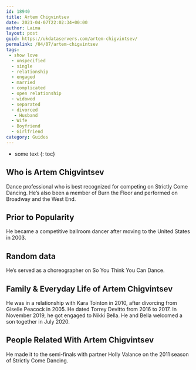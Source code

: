 ```yaml
---
id: 18940
title: Artem Chigvintsev
date: 2021-04-07T22:02:34+00:00
author: Laima
layout: post
guid: https://ukdataservers.com/artem-chigvintsev/
permalink: /04/07/artem-chigvintsev
tags:
 - show love
  - unspecified
  - single
  - relationship
  - engaged
  - married
  - complicated
  - open relationship
  - widowed
  - separated
  - divorced
   - Husband
  - Wife
  - Boyfriend
  - Girlfriend
category: Guides
---
```


* some text
{: toc}


## Who is Artem Chigvintsev
                  
                  
                  
Dance professional who is best recognized for competing on Strictly Come Dancing. He&#8217;s also been a member of Burn the Floor and performed on Broadway and the West End.
                  
              
            
              
            
                
                
                
## Prior to Popularity
                  
                  
                  
He became a competitive ballroom dancer after moving to the United States in 2003.
                  
              
            
              
            
                
                
                
## Random data
                  
                  
                  
He&#8217;s served as a choreographer on So You Think You Can Dance.
                  
              
            
              
            
                
                
                
## Family & Everyday Life of Artem Chigvintsev
                  
                  
                  
He was in a relationship with Kara Tointon in 2010, after divorcing from Giselle Peacock in 2005. He dated Torrey Devitto from 2016 to 2017. In November 2019, he got engaged to Nikki Bella. He and Bella welcomed a son together in July 2020. 
                  
              
            
              
            
                
                
                
## People Related With Artem Chigvintsev
                  
                  
                  
He made it to the semi-finals with partner Holly Valance on the 2011 season of Strictly Come Dancing.
                  
              
            
              
            
                
              
            
              
              
            
            
              
            
          
          
          